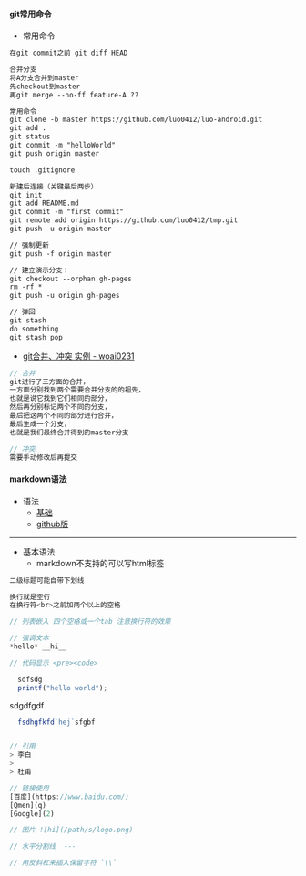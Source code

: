 #### **git常用命令**

* 常用命令

```markdown
在git commit之前 git diff HEAD

合并分支
将A分支合并到master
先checkout到master
再git merge --no-ff feature-A ??

常用命令
git clone -b master https://github.com/luo0412/luo-android.git
git add .
git status
git commit -m "helloWorld"
git push origin master

touch .gitignore

新建后连接（关键最后两步）
git init
git add README.md
git commit -m "first commit"
git remote add origin https://github.com/luo0412/tmp.git
git push -u origin master

// 强制更新
git push -f origin master

// 建立演示分支：
git checkout --orphan gh-pages
rm -rf *
git push -u origin gh-pages

// 弹回
git stash
do something
git stash pop
```

* [git合并、冲突 实例 - woai0231](https://github.com/woai30231/webDevDetails/tree/master/13)

```js
// 合并
git进行了三方面的合并，
一方面分别找到两个需要合并分支的的祖先，
也就是说它找到它们相同的部分，
然后再分别标记两个不同的分支，
最后把这两个不同的部分进行合并，
最后生成一个分支，
也就是我们最终合并得到的master分支

// 冲突
需要手动修改后再提交
```

#### **markdown语法**

* 语法
  * [基础](http://wowubuntu.com/markdown/#header)
  * [github版](https://guides.github.com/pdfs/markdown-cheatsheet-online.pdf)

---

* 基本语法
  * markdown不支持的可以写html标签

```js
二级标题可能自带下划线

换行就是空行
在换行符<br>之前加两个以上的空格

// 列表嵌入 四个空格或一个tab 注意换行符的效果

// 强调文本 
*hello* __hi__

// 代码显示 <pre><code>

  sdfsdg
  printf("hello world");
```

sdgdfgdf

```js
  fsdhgfkfd`hej`sfgbf


// 引用
> 李白
>
> 杜甫

// 链接使用
[百度](https://www.baidu.com/)
[Qmen](q)
[Google](2)

// 图片 ![hi](/path/s/logo.png) 

// 水平分割线  ---

// 用反斜杠来插入保留字符 `\\`
```



